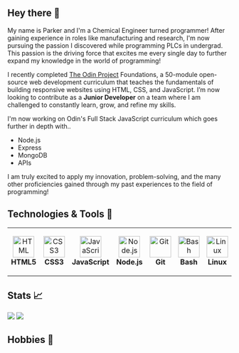 ## Hey there 👋

<div>
  <p>
  My name is Parker and I'm a Chemical Engineer turned programmer! After gaining experience in roles like manufacturing and research, I'm now pursuing the passion I discovered while programming PLCs in undergrad. This passion is the driving force that excites me every single day to further expand my knowledge in the world of programming!
  </p>
  <p>
  I recently completed <a href="https://www.theodinproject.com/">The Odin Project</a> Foundations, a 50-module open-source web development curriculum that teaches the fundamentals of building responsive websites using HTML, CSS, and JavaScript. I’m now looking to contribute as a <strong>Junior Developer</strong> on a team where I am challenged to constantly learn, grow, and refine my skills. 
  </p>
  <p>
  I'm now working on Odin's Full Stack JavaScript curriculum which goes further in depth with..
  </p>
  <ul>
    <li>Node.js</li>
    <li>Express</li>
    <li>MongoDB</li>
    <li>APIs</li>
  </ul>
  <p>
  I am truly excited to apply my innovation, problem-solving, and the many other proficiencies gained through my past experiences to the field of programming!
  </p>
</div>

## Technologies & Tools 🔧

<!-- <center> -->
<table>
  <tr>
    <td align="center" height="108" width="108">
      <img
        src="https://cdn.jsdelivr.net/gh/devicons/devicon/icons/html5/html5-plain.svg"
        width="48"
        height="48"
        alt="HTML"
      />
      <br /><strong>HTML5</strong>
    </td>
    <td align="center" height="108" width="108">
      <img
        src="https://cdn.jsdelivr.net/gh/devicons/devicon/icons/css3/css3-plain.svg"
        width="48"
        height="48"
        alt="CSS3"
      />
      <br /><strong>CSS3</strong>
    </td>
    <td align="center" height="108" width="108">
      <img
        src="https://cdn.jsdelivr.net/gh/devicons/devicon/icons/javascript/javascript-plain.svg"
        width="48"
        height="48"
        alt="JavaScript"
      />
      <br /><strong>JavaScript</strong>
    </td>
    <td align="center" height="108" width="108">
      <img
        src="https://cdn.jsdelivr.net/gh/devicons/devicon/icons/nodejs/nodejs-original.svg"
        width="48"
        height="48"
        alt="Node.js"
      />
      <br /><strong>Node.js</strong>
    </td>
    <td align="center" height="108" width="108">
      <img
        src="https://cdn.jsdelivr.net/gh/devicons/devicon/icons/git/git-original.svg"
        width="48"
        height="48"
        alt="Git"
      />
      <br /><strong>Git</strong>
    </td>
    <td align="center" height="108" width="108">
      <img
        src="https://cdn.jsdelivr.net/gh/devicons/devicon/icons/bash/bash-plain.svg"
        width="48"
        height="48"
        alt="Bash"
      />
      <br /><strong>Bash</strong>
    </td>
    <td align="center" height="108" width="108">
      <img
        src="https://cdn.jsdelivr.net/gh/devicons/devicon/icons/linux/linux-plain.svg"
        width="48"
        height="48"
        alt="Linux"
      />
      <br /><strong>Linux</strong>
    </td>
  </tr>
</table>
<!-- </center> -->

## Stats 📈

<img
  src="https://github-readme-stats.vercel.app/api?username=parktart&show_icons=true&theme=react&&hide_border=true"
/>
<img
  src="https://github-readme-streak-stats.herokuapp.com/?user=parktart&&theme=react&&hide_border=true"
/>

## Hobbies :stuffed_flatbread:

<!--
    Table setup and inspo from michalosman/michalosman GitHub repo
    https://cdn.jsdelivr.net/gh/devicons/devicon/icons/typescript/typescript-plain.svg
    TypeScript
    https://cdn.jsdelivr.net/gh/devicons/devicon/icons/react/react-original.svg
    React
    https://cdn.jsdelivr.net/gh/devicons/devicon/icons/redux/redux-original.svg
    Redux
    https://cdn.jsdelivr.net/gh/devicons/devicon/icons/materialui/materialui-original.svg
    Material UI
    https://cdn.jsdelivr.net/gh/devicons/devicon/icons/bootstrap/bootstrap-plain.svg
    Bootstrap
    https://cdn.jsdelivr.net/gh/devicons/devicon/icons/express/express-original.svg
    Express
    https://cdn.jsdelivr.net/gh/devicons/devicon/icons/mongodb/mongodb-original.svg
    MongoDB
    https://cdn.jsdelivr.net/gh/devicons/devicon/icons/postgresql/postgresql-original.svg
    PostgreSQL
    https://cdn.jsdelivr.net/gh/devicons/devicon/icons/firebase/firebase-plain.svg
    Firebase
    https://cdn.jsdelivr.net/gh/devicons/devicon/icons/npm/npm-original-wordmark.svg
    Npm
    https://cdn.jsdelivr.net/gh/devicons/devicon/icons/jest/jest-plain.svg
    Jest
-->

<!--
- 💬 Ask me about ... cooking!
- 📫 How to reach me: ...
- ⚡ Fun fact: ...
-->
